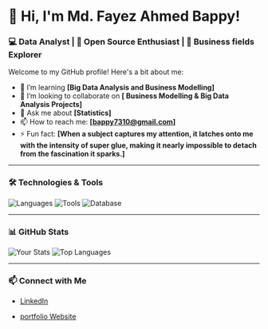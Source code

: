 # 👋 Hi, I'm Md. Fayez Ahmed Bappy!
### 💻 Data Analyst | 🚀 Open Source Enthusiast | 🌟 Business fields Explorer

Welcome to my GitHub profile! Here's a bit about me:
- 🌱 I’m learning **[Big Data Analysis and Business Modelling]**
- 👯 I’m looking to collaborate on **[ Business Modelling & Big Data Analysis Projects]**
- 💬 Ask me about **[Statistics]**
- 📫 How to reach me: **[bappy7310@gmail.com]**
- ⚡ Fun fact: **[When a subject captures my attention, it latches onto me with the intensity of super glue, making it nearly impossible to detach from the fascination it sparks.]**

---

### 🛠️ Technologies & Tools
![Languages](https://img.shields.io/badge/Languages-Python%20|%20SQL-blue)
![Tools](https://img.shields.io/badge/Tools-Tableau%20|%20Excel%20|%20Jupyter%20Notebook-purple)
![Database](https://img.shields.io/badge/Database-MySQL-orange)


---

### 📊 GitHub Stats
![Your Stats](https://github-readme-stats.vercel.app/api?username=Fayez302&show_icons=true&theme=radical)
![Top Languages](https://github-readme-stats.vercel.app/api/top-langs/?username=Fayez302&layout=compact)


---

### 📫 Connect with Me
- [LinkedIn](https://www.linkedin.com/in/md-fayez-ahmed-bappy-2007bb270)

- [portfolio Website](https://sites.google.com/view/mdfayezahmedbappy)
